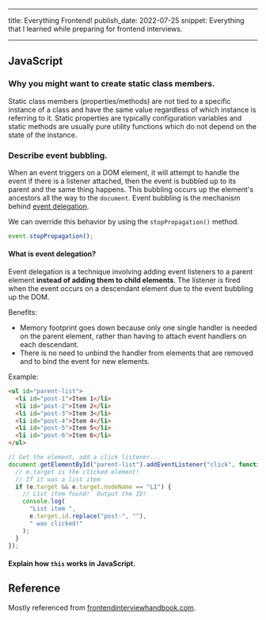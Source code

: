 <!-- deno-fmt-ignore-file -->

---

title: Everything Frontend!
publish_date: 2022-07-25
snippet: Everything that I learned while preparing for frontend interviews.

---

## JavaScript

### Why you might want to create static class members.

Static class members (properties/methods) are not tied to a specific instance of a class and have the same value regardless of which instance is referring to it. Static properties are typically configuration variables and static methods are usually pure utility functions which do not depend on the state of the instance.

### Describe event bubbling.

When an event triggers on a DOM element, it will attempt to handle the event if there is a listener attached, then the event is bubbled up to its parent and the same thing happens. This bubbling occurs up the element's ancestors all the way to the `document`. Event bubbling is the mechanism behind [event delegation](#what-is-event-delegation).

We can override this behavior by using the `stopPropagation()` method.

```js
event.stopPropagation();
```

#### What is event delegation?

Event delegation is a technique involving adding event listeners to a parent element **instead of adding them to child elements**. The listener is fired when the event occurs on a descendant element due to the event bubbling up the DOM.

Benefits:

- Memory footprint goes down because only one single handler is needed on the parent element, rather than having to attach event handlers on each descendant.
- There is no need to unbind the handler from elements that are removed and to bind the event for new elements.

Example:

```html
<ul id="parent-list">
  <li id="post-1">Item 1</li>
  <li id="post-2">Item 2</li>
  <li id="post-3">Item 3</li>
  <li id="post-4">Item 4</li>
  <li id="post-5">Item 5</li>
  <li id="post-6">Item 6</li>
</ul>
```

```js
// Get the element, add a click listener...
document.getElementById("parent-list").addEventListener("click", function (e) {
  // e.target is the clicked element!
  // If it was a list item
  if (e.target && e.target.nodeName == "LI") {
    // List item found!  Output the ID!
    console.log(
      "List item ",
      e.target.id.replace("post-", ""),
      " was clicked!"
    );
  }
});
```

#### Explain how `this` works in JavaScript.

## Reference

Mostly referenced from [frontendinterviewhandbook.com](https://www.frontendinterviewhandbook.com/).
